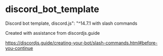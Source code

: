 # discord_bot_template
Discord bot template, discord.js": "^14.7.1 with slash commands

Created with assistance from discordjs.guide

https://discordjs.guide/creating-your-bot/slash-commands.html#before-you-continue
